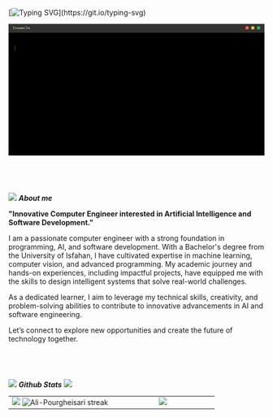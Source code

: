 [![Typing SVG](https://readme-typing-svg.demolab.com?font=Fira+Code&weight=600&size=30&duration=2500&pause=1500&color=36F754&width=500&lines=Hello%2C++It's+Ali;Welcome+to+my+account!)](https://git.io/typing-svg)

<div>
    <img src="./Introgif/GitHubIntro.gif" alt="About Me Terminal GIF"/>
</div>
<h1></h1>
<br>

<img src = "https://github.com/7oSkaaa/7oSkaaa/blob/main/Images/about_me.gif?raw=true" width = 35>&nbsp;***About me***

**"Innovative Computer Engineer interested in Artificial Intelligence and Software Development."**

I am a passionate computer engineer with a strong foundation in programming, AI, and software development. With a Bachelor's degree from the University of Isfahan, I have cultivated expertise in machine learning, computer vision, and advanced programming. My academic journey and hands-on experiences, including impactful projects, have equipped me with the skills to design intelligent systems that solve real-world challenges.

As a dedicated learner, I aim to leverage my technical skills, creativity, and problem-solving abilities to contribute to innovative advancements in AI and software engineering.

Let’s connect to explore new opportunities and create the future of technology together.
<h1></h1>
<br>

<!-- Github Stats -->
<img src="https://media.giphy.com/media/iY8CRBdQXODJSCERIr/giphy.gif" width="35">&nbsp;***Github Stats***
<img src="https://user-images.githubusercontent.com/73097560/115834477-dbab4500-a447-11eb-908a-139a6edaec5c.gif">
<br>
<p align="center">
<table align="center">
<tr>
<td width="50%" align="center">
    <img src="https://github-readme-stats.vercel.app/api?username=Ali-Pourgheisari&theme=nightowl&show_icons=true&count_private=true" />
    <img src="https://github-readme-streak-stats.herokuapp.com?user=Ali-Pourgheisari&theme=nightowl&hide_border=false" alt="Ali-Pourgheisari streak" />
</td>
<td width="50%" align="center">
    <img src="https://github-readme-stats.anuraghazra1.vercel.app/api/top-langs/?username=Ali-Pourgheisari&theme=nightowl&hide_border=false&langs_count=10"/>
</td>
</tr>
</table>
</p>
<br>